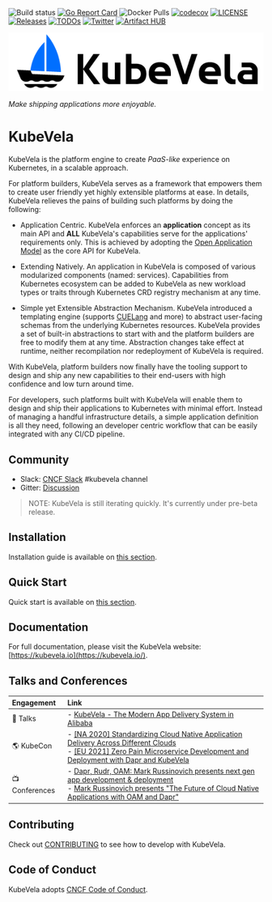 ![Build status](https://github.com/oam-dev/kubevela/workflows/E2E/badge.svg)
[![Go Report Card](https://goreportcard.com/badge/github.com/oam-dev/kubevela)](https://goreportcard.com/report/github.com/oam-dev/kubevela)
![Docker Pulls](https://img.shields.io/docker/pulls/oamdev/vela-core)
[![codecov](https://codecov.io/gh/oam-dev/kubevela/branch/master/graph/badge.svg)](https://codecov.io/gh/oam-dev/kubevela)
[![LICENSE](https://img.shields.io/github/license/oam-dev/kubevela.svg?style=flat-square)](/LICENSE)
[![Releases](https://img.shields.io/github/release/oam-dev/kubevela/all.svg?style=flat-square)](https://github.com/oam-dev/kubevela/releases)
[![TODOs](https://img.shields.io/endpoint?url=https://api.tickgit.com/badge?repo=github.com/oam-dev/kubevela)](https://www.tickgit.com/browse?repo=github.com/oam-dev/kubevela)
[![Twitter](https://img.shields.io/twitter/url?style=social&url=https%3A%2F%2Ftwitter.com%2Foam_dev)](https://twitter.com/oam_dev)
[![Artifact HUB](https://img.shields.io/endpoint?url=https://artifacthub.io/badge/repository/kubevela)](https://artifacthub.io/packages/search?repo=kubevela)

![alt](docs/resources/KubeVela-03.png)

*Make shipping applications more enjoyable.*

# KubeVela

KubeVela is the platform engine to create *PaaS-like* experience on Kubernetes, in a scalable approach.

For platform builders, KubeVela serves as a framework that empowers them to create user friendly yet highly extensible platforms at ease.
In details, KubeVela relieves the pains of building such platforms by doing the following:

- Application Centric. KubeVela enforces an **application** concept as its main API and **ALL** KubeVela's capabilities serve
  for the applications' requirements only. This is achieved by adopting the [Open Application Model](https://github.com/oam-dev/spec) 
  as the core API for KubeVela.

- Extending Natively. An application in KubeVela is composed of various modularized components (named: services).
  Capabilities from Kubernetes ecosystem can be added to KubeVela as new workload types or traits through Kubernetes CRD
  registry mechanism at any time.

- Simple yet Extensible Abstraction Mechanism. KubeVela introduced a templating engine (supports [CUELang](https://github.com/cuelang/cue)
  and more) to abstract user-facing schemas from the underlying Kubernetes resources. KubeVela provides a set of
  built-in abstractions to start with and the platform builders are free to modify them at any time.
  Abstraction changes take effect at runtime, neither recompilation nor redeployment of KubeVela is required.

With KubeVela, platform builders now finally have the tooling support to design and ship any new capabilities to their
end-users with high confidence and low turn around time.

For developers, such platforms built with KubeVela will enable them to design and ship their applications to Kubernetes with minimal effort.
Instead of managing a handful infrastructure details, a simple application definition is all they need, following an
developer centric workflow that can be easily integrated with any CI/CD pipeline.

## Community

- Slack:  [CNCF Slack](https://slack.cncf.io/) #kubevela channel
- Gitter: [Discussion](https://gitter.im/oam-dev/community)

> NOTE: KubeVela is still iterating quickly. It's currently under pre-beta release.

## Installation

Installation guide is available on [this section](https://kubevela.io/#/en/install).

## Quick Start

Quick start is available on [this section](https://kubevela.io/#/en/quick-start).

## Documentation

For full documentation, please visit the KubeVela website: [https://kubevela.io](https://kubevela.io/).

## Talks and Conferences

| Engagement | Link        |
|:-----------|:------------|
| 🎤  Talks | - [KubeVela - The Modern App Delivery System in Alibaba](https://docs.google.com/presentation/d/1CWCLcsKpDQB3bBDTfdv2BZ8ilGGJv2E8L-iOA5HMrV0/edit?usp=sharing) |
| 🌎 KubeCon | - [ [NA 2020] Standardizing Cloud Native Application Delivery Across Different Clouds](https://www.youtube.com/watch?v=0yhVuBIbHcI) <br> - [ [EU 2021] Zero Pain Microservice Development and Deployment with Dapr and KubeVela](https://sched.co/iE4S) |
| 📺 Conferences | - [Dapr, Rudr, OAM: Mark Russinovich presents next gen app development & deployment](https://www.youtube.com/watch?v=eJCu6a-x9uo) <br> - [Mark Russinovich presents "The Future of Cloud Native Applications with OAM and Dapr"](https://myignite.techcommunity.microsoft.com/sessions/82059)|

## Contributing
Check out [CONTRIBUTING](./CONTRIBUTING.md) to see how to develop with KubeVela.

## Code of Conduct
KubeVela adopts [CNCF Code of Conduct](https://github.com/cncf/foundation/blob/master/code-of-conduct.md).
